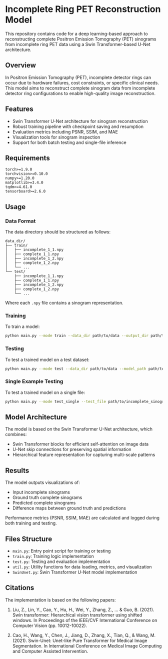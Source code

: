 # Incomplete Ring PET Reconstruction Model

This repository contains code for a deep learning-based approach to reconstructing complete Positron Emission Tomography (PET) sinograms from incomplete ring PET data using a Swin Transformer-based U-Net architecture.

## Overview

In Positron Emission Tomography (PET), incomplete detector rings can occur due to hardware failures, cost constraints, or specific clinical needs. This model aims to reconstruct complete sinogram data from incomplete detector ring configurations to enable high-quality image reconstruction.

## Features

- Swin Transformer U-Net architecture for sinogram reconstruction
- Robust training pipeline with checkpoint saving and resumption
- Evaluation metrics including PSNR, SSIM, and MAE
- Visualization tools for sinogram inspection
- Support for both batch testing and single-file inference

## Requirements

```
torch>=1.9.0
torchvision>=0.10.0
numpy>=1.20.0
matplotlib>=3.4.0
tqdm>=4.61.0
tensorboard>=2.6.0
```

## Usage

### Data Format

The data directory should be structured as follows:

```
data_dir/
├── train/
│   ├── incomplete_1_1.npy
│   ├── complete_1_1.npy
│   ├── incomplete_1_2.npy
│   ├── complete_1_2.npy
│   └── ...
└── test/
    ├── incomplete_1_1.npy
    ├── complete_1_1.npy
    ├── incomplete_1_2.npy
    ├── complete_1_2.npy
    └── ...
```

Where each `.npy` file contains a sinogram representation.

### Training

To train a model:

```bash
python main.py --mode train --data_dir path/to/data --output_dir path/to/output --img_size 224 --batch_size 16 --epochs 100
```

### Testing

To test a trained model on a test dataset:

```bash
python main.py --mode test --data_dir path/to/data --model_path path/to/model.pth --output_dir path/to/output
```

### Single Example Testing

To test a trained model on a single file:

```bash
python main.py --mode test_single --test_file path/to/incomplete_sinogram.npy --model_path path/to/model.pth --output_dir path/to/output
```

## Model Architecture

The model is based on the Swin Transformer U-Net architecture, which combines:
- Swin Transformer blocks for efficient self-attention on image data
- U-Net skip connections for preserving spatial information
- Hierarchical feature representation for capturing multi-scale patterns

## Results

The model outputs visualizations of:
- Input incomplete sinograms
- Ground truth complete sinograms
- Predicted complete sinograms
- Difference maps between ground truth and predictions

Performance metrics (PSNR, SSIM, MAE) are calculated and logged during both training and testing.

## Files Structure

- `main.py`: Entry point script for training or testing
- `train.py`: Training logic implementation
- `test.py`: Testing and evaluation implementation
- `util.py`: Utility functions for data loading, metrics, and visualization
- `SwinUnet.py`: Swin Transformer U-Net model implementation

## Citations

The implementation is based on the following papers:

1. Liu, Z., Lin, Y., Cao, Y., Hu, H., Wei, Y., Zhang, Z., ... & Guo, B. (2021). Swin transformer: Hierarchical vision transformer using shifted windows. In Proceedings of the IEEE/CVF International Conference on Computer Vision (pp. 10012-10022).

2. Cao, H., Wang, Y., Chen, J., Jiang, D., Zhang, X., Tian, Q., & Wang, M. (2021). Swin-Unet: Unet-like Pure Transformer for Medical Image Segmentation. In International Conference on Medical Image Computing and Computer Assisted Intervention.